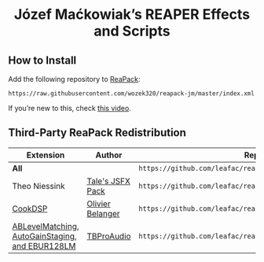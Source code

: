 <h1 align="center">Józef Maćkowiak’s REAPER Effects and Scripts</h1>

## How to Install

Add the following repository to [ReaPack](https://reapack.com):

```
https://raw.githubusercontent.com/wozek320/reapack-jm/master/index.xml
```

If you’re new to this, check [this video](https://youtu.be/gVbMbqGSB7E?t=367).

<!--
## Multicam Editing

<h3 align="center"><a href="https://youtu.be/1BvuRgKNnqc">Watch the video with a demonstration and instructions!</a></h3>

Install the FX Chains:

- [`FXChains/leafac_Video processor - Multicam - Preview.RfxChain`](FXChains/leafac_Video%20processor%20-%20Multicam%20-%20Preview.RfxChain)
- [`FXChains/leafac_Video processor - Multicam - Selector.RfxChain`](FXChains/leafac_Video%20processor%20-%20Multicam%20-%20Selector.RfxChain)

## Automixer

<h3 align="center">Watch the videos with demonstrations and instructions!</h3>

- [Quick start](https://youtu.be/hSnk6ueU3hQ).
- [Main features](https://youtu.be/qi1jQcIaOxo).
- [Automixer video editor](https://youtu.be/aEvO3ufOqvY).

See also:

- [Code review](https://youtu.be/7V2dGYGtV-8).
- [Example projects](https://archive.org/download/leafac/leafac_Automixer%20Examples.zip).
- [Automixer video editor FX Chain](FXChains/leafac_Video%20processor%20-%20Automixer.RfxChain).


Even more information:

- Alternatives:
  - [The original REAPER JSFX extension on which this is based](https://forum.cockos.com/showthread.php?t=173289). It doesn’t have as many features (for example, track priorities), and is more prone to bugs because it relies on inter-plugin communication. But it’s easier to setup for simple cases and it supports projects with massive numbers of tracks, while this modification is limited by the 64 channels per track that REAPER offers.
  - [TBProAudio’s AMM Automatic Microphone Mixer](https://www.tb-software.com/TBProAudio/amm.html). It’s limited to 16 stereo tracks and requires a setup with transmitters and receiver plugin instances, which limits the possibility of having independent groups of automixed tracks.
  - [WTAUTOMIXER](https://www.wtautomixer.com).
  - [Waves Dan Dugan Automixer Plugin](https://www.waves.com/plugins/dugan-automixer). This only works on Waves MultiRack system, not as a regular audio plugin.
- Papers on Automixers:
  - [Real-Time Multi-Track Mixing For Live Performance](https://zenodo.org/record/2550903#.X43irC9h01I).
  - [Automatic Microphone Mixer White Paper](https://jp.yamaha.com/files/download/other_assets/7/329527/Automixer_WhitePaper_en.pdf).
  - [The original patent](https://worldwide.espacenet.com/publicationDetails/originalDocument?CC=US&NR=3992584A&KC=A&FT=D&ND=&date=19761116&DB=&locale=en_EP). This patent has expired, and since then the Automixer is also known as a **gain sharing algorithm**.
  - [An article explaining how to Automixer works on a high level](http://www.protechaudio.com/products/PDFFiles/DuganMixing.pdf).
- How I learned about Automixing:
  - [Podigy’s Complete Guide to Podcast Editing](https://podigy.co/podcast-editing-guide/). This where I first read about Automixing and became obsessed with the topic.
  - [An interview on the Podcast Engineering School with Dan Dugan, the inventor of the Automixer](https://podcastengineeringschool.com/dan-dugan-inventor-of-the-automatic-microphone-mixer-pes-101/).

-->

## Third-Party ReaPack Redistribution

| Extension                                                                                               | Author                                                                        | Repository Index URL                                                          |
| ------------------------------------------------------------------------------------------------------- | ----------------------------------------------------------------------------- | ----------------------------------------------------------------------------- |
| **All**                                                                                                 |                                                                               | `https://github.com/leafac/reaper/raw/main/ThirdParty/index.xml`            |
| Theo Niessink                                                                         | [Tale's JSFX Pack](https://www.taletn.com/reaper/) | `https://github.com/leafac/reaper/raw/main/ThirdParty/SWS/index.xml`        |
| [CookDSP](http://ajaxsoundstudio.com/cookdspdoc/)                                 | [Olivier Belanger](http://olivier.ajaxsoundstudio.com/)                        | `https://github.com/leafac/reaper/raw/main/ThirdParty/ReEQ/index.xml`       |
| [ABLevelMatching, AutoGainStaging, and EBUR128LM](https://www.tb-software.com/TBProAudio/download.html) | [TBProAudio](https://www.tb-software.com/TBProAudio/index.html)               | `https://github.com/leafac/reaper/raw/main/ThirdParty/TBProAudio/index.xml` |








<!--
When exploding tracks that make up a ‘.mkv’ file, preserve the tracks names. (https://forum.cockos.com/showthread.php?p=2598861#post2598861)




// Tale

desc:JSFX mouse cursors
slider1:1<1,14,1{None*,Arrow,Text,Wait*,Crosshair*,Arrow Up,Size NW/SE,Size NE/SW,Size W/E,Size N/S,Size All,No,Hand,App Start*,Help*}>Cursor

@init

mem_set_values(tbl,
  // 32511 or any other undefined resource ID.
  32511, // None*

  32512, // Arrow
  32513, // Text
  32514, // Wait*
  32515, // Crosshair*
  32516, // Arrow Up

  32642, // Size NW/SE
  32643, // Size NE/SW
  32644, // Size W/E
  32645, // Size N/S
  32646, // Size All

  32648, // No
  32649, // Hand
  32650, // App Start*
  32651  // Help*
);

// * Not available on macOS.

@gfx

gfx_setcursor(tbl[slider1]);














Bug in Scripts/leafac_Explode multistream (multitrack) media file to new one-stream (one-track) media files.lua:
Streams may be something other than video or audio. They may also be subtitles, attachments (data), and so forth. Right now, the script will try to treat them as audio and crash. These other streams should probably be ignored. (Report back to Ockenden)





Image to MIDI conversion


Maybe multichannel is bad because it affects Sidechains for later plugins
Test what denormalization is doing: adding noise (like dither) or a fixed small value (like ReEQ)
On rms, don’t compute the root and convert to db directly
Generate pink noise with stochastic model: inverse fft of magnitude with 3db slope and random phase
Waveform visualizer for any plug-in (just sandwich)
Yin
Plugin doctor
Idea of how to make circular buffers faster: have a notion of item size, so that you can store structs directly and cut one memory dereference
Idea pf optmization for rms: dont store the size, store its reciprocal, so that a division turns into a multiplication 
just call getchar so that mouse modifiers work
Digital hardware (like lexicon) has adc and dac. So if you have several in the chain, doesn’t it mean a lot of latency? What about modular synths?


Draw a piano keyboard 
Frequency to midi note and back
What does spectral reversal sound like (not applied to a filter kernel, but to a signal)
Correlation meter


Ping pong ball drop https://www.youtube.com/watch?app=desktop&v=ZGcpOFo_HDA


Use “play or stop” on MIDI editor


ADD TO REAPACK

leafac_Unselect (clear selection of) all tracks, items, envelope points, time selection, and loop points


MAP

esc: leafac_Unselect (clear selection of) all tracks, items, envelope points, time selection, and loop points





Prepare project for video/audio editing: Set BPM to 240 so 1 measure is one second. (See comment on https://reaperblog.net/2017/02/custom-grid-size-toolbar/)


Leslie https://www.youtube.com/watch?v=vUaScoPXW28



Controlling REAPER with AutoHotkey

- [ ] https://www.youtube.com/watch?v=ipL7H02G8bs&lc=UgzfLHisYi3GLBVVCUl4AaABAg


- [ ] OBS ↔ REAPER
    - [ ] Abort recording & pre-roll & stuff: https://forum.cockos.com/showthread.php?p=2455092#post2455092


REAPER ↔ OBS

- [ ] Abort recording: https://forum.cockos.com/showpost.php?p=2430380&postcount=29
- [ ] Don’t show user-generated values in GetUserInputs, use ShowConsoleMsg instead
    - [ ] You would need to add a short reference to the console-window in the title of GetUserInputs, so blind people know, there's a second window to look for additional information.
- [ ] Use Mespotine’s scripts
- [ ] LTC
    - [ ] https://www.youtube.com/watch?v=E4R4wlfKdcw&lc=UgxRZeB539r1oGd__lt4AaABAg
- [ ] Add better error messages:
    - [ ] When OBS isn’t running
    - [ ] When you’re already recording and try to start
    - [ ] When you’re not recording and try to stop
    - [ ] https://www.youtube.com/watch?v=dxfM4ftB1hM&lc=UgyzzfiAV-l2CMDhUF14AaABAg
- [ ] Pre-roll/count-in/loop recording: https://forum.cockos.com/showpost.php?p=2421273&postcount=27
- [ ] Don’t change the recording path in OBS https://forum.cockos.com/showpost.php?p=2476104&postcount=8
- [ ] Add as a new take, not new track (Adding the video as a new take to an item if there is already a video recorded there.) https://forum.cockos.com/showpost.php?p=2476736&postcount=44 / stefhambrook@gmail.com
- [ ] Cancel recording (and discard audio and video files into the trash)  triode
- [ ] Multicam OBS with multiple OBS instances https://www.youtube.com/watch?v=E4R4wlfKdcw&lc=UgyS-NHJoZkEdwLFj3N4AaABAg

- [ ] Add YouTube links to ReaScripts


JSFX

- [ ] Ping-pong delay
- [ ] Detect chords
- [ ] Blow air into mic game
- [ ] Flappy bird game (Flappy Square)
- [ ] Airwindows: Convert to JSFX: Spiral or Mojo
- Focus, an all-in-one distortion suite that includes, among others, the Spiral and Mojo algorithms (you may also try Distortion, which is pretty similar except without the frequency selection)
- PurestGain, as JSFX's ability to type exact values would work wonders on this
- Preponderant, a plugin that does the opposite of popular resonance-removing plugins like Soothe, TEOTE and the freeware Vastaus (we need to implement an "Inverse" function in the Dry/Wet just like in other Airwindows plugins, so it does actually function as a Soothe-like plugin)
- DeBess, as it is an excellent de-esser but its structure may not be easy to understand for beginners (same with Pressure4)
- Infinity2 (so you can kill the feedback with a button instead of dragging the Feedback fader to the left)
- CStrip may be good for JSFX, and I'd like to try its TimeLag function with exact values
Fotis Ky <seethisworld@gmail.com>


- [ ] Control dry/wet depending on gain (think about how reverb works in a hall: louder means more reverb)
- [ ] Fernando Imperator (https://twitter.com/imperat) Feature idea: If you ever develop a version that instead of rendering the multicam video, just creates an XML to import to Adobe Premiere or DaVinci, it'd be awesome.

- [ ] Run Doom in JSFX

Scripts

- [ ] That ADR item naming thing

A VST that connects to WebRTC

- [ ] https://forum.cockos.com/private.php?do=showpm&pmid=205857
- [ ] Re: Build a jsfx plugin question
- [ ] https://forum.cockos.com/showthread.php?t=249449
- [ ] https://sonobus.net
- [ ] https://audiomovers.com/wp/
- [ ] https://www.landr.com/en/sessions


- [ ] Use reaper.GetCursorContext() to create ReaScript that consolidates Item: Duplicate items and Track: Duplicate tracks
- [ ] Upload rendered video to YouTube
- [ ] Sync footage
- [ ] Multicam
    - [ ] Create ReaScripts to switch items on a dedicated track: https://www.youtube.com/watch?v=1BvuRgKNnqc&lc=UgxKIx95LJ9-nLCd-5d4AaABAg
    - [ ] ReaScript to set up tracks & dedicated video processor item
    - [ ] Add support for clicking on thumbnails in preview to switch to another scene
    - [ ] When switching with ReaScript if you didn’t select items, look for an item under the cursor (and maybe even if you did select items, really)


- [ ] Structured data
    - [ ] Structures
        - [ ] Arrays
        - [ ] Objects
        - [ ] Multi-dimensional arrays
            - [ ] For example, lists of one buffer per channel
        - [ ] Circular buffers
            - [ ] One field for current position, another for buffer itself
    - [ ] Uses
    - [ ] Applications
        - [ ] Automixer
        - [ ] Oscilloscope
    - [ ] Implementation techniques
        - [ ] Pseudo-objects
            - [ ] Good because it puts together things that belong together
            - [ ] Bad because it doesn’t work with dynamically allocated structures (for example, one circular buffer per channel)
        - [ ] Arrays with fixed positions (for example, my_object[field_index], my_multi_dimensional_array[index_x][index_y])
        - [ ] Functions that calculate indexes (for example, my_multi_dimensional_array[my_multi_dimensional_array_index(x, y, width, height)]
            - [ ] Good because multiplication is faster than multiple memory lookups of the technique above
            - [ ] Bad because it’s more cumbersome to use (you have to keep repeating the width and height, but it may be a good thing to avoid out-of-bounds errors)
function begin_memory_allocation() global(next_available_memory_address) (
  next_available_memory_address = 0;
);
function array(size) local(address) global(next_available_memory_address) (
  address = next_available_memory_address;
  next_available_memory_address += size;
  address;
);
function end_memory_allocation() global(next_available_memory_address) (
  freembuf(next_available_memory_address + 1);
);

begin_memory_allocation();
buffer1 = array(100);
buffer1[20] = array(20);
buffer2 = array(200);
end_memory_allocation();
- [ ] Better tooling
    - [ ] Formatter
    - [ ] Visual Studio Code support
        - [ ] Syntax highlighter
        - [ ] Refactoring tools
    - [ ] Unit tests
        - [ ] Null tests

Automixer

- https://forums.prosoundweb.com/index.php/topic,158018.0.html
- https://forum.audulus.com/t/gain-sharing-auto-mixer/1744
- [ ] Plugin Delay Compensation should be 0 samples when there’s no lookahead (hard-code a special case)
- [ ] max(gain reduction with lookahead, gain reduction without lookahead) https://www.youtube.com/watch?v=p7Ol5FPvHfs
- [ ] Draw dB scale on meters
- [ ] Envelope (Attack, Hold, Release)
- [ ] More appealing visuals
    - [ ] Background
    - [ ] Title

- [ ] Tone generator: Part 3
    - [ ] Invert square wave
    - [ ] Refactor the thing that draws on Y axis
    - [ ] LFO controls
        - [ ] Test with enveloper
    - [ ] Mention frequency bound problem
- [ ] Hull Moving Average as a low-pass filter
- [ ] Hilbert curve
- [ ] Flappy Bird controlled by voice!
- [ ] Shepard’s tone generator
- [ ] NES emulation
    - [ ] Load ROM as audio!
- [ ] A Vocal Rider clone
- [ ] Sound visualizations
- [ ] DC offset fixer
- [ ] LV2 effect: https://news.ycombinator.com/item?id=25046869
- [ ] Oscilloscope
    - [ ] Plot channels as a stack of oscilloscopes (that’s what the main REAPER interface does)
    - [ ] Draw scale
- [ ] GUI knob: https://forum.cockos.com/showpost.php?p=2357022&postcount=3
- [ ] Delay
    - [ ] Ping-pong
- [ ] Subsampler (a digital distortion effect that consists of reducing the number of samples per second)
    - [ ] Use it for aliasing distortion: https://www.youtube.com/watch?v=74GzXK1MngI
- [ ] Volume meter
- [ ] Tuner
- [ ] Metronome
- [ ] Pitch shifter
- [ ] Vectorscope (ginioscope)
- [ ] Phase shifte
- [ ] Tone Generator
    - [ ] Noise
        - [ ] White
        - [ ] Pink
            - [ ] https://www.firstpr.com.au/dsp/pink-noise/
            - [ ] https://dsp.stackexchange.com/questions/62342/understanding-voss-mccartney-pink-noise-generation-algorithm
            - [ ] 
        - [ ] Brown
        - [ ] Gray
    - [ ] Sample and hold
    - [ ] Truncate the shapes above
    - [ ] ASDR (use trigger)
    - [ ] User-drawn shapes
    - [ ] LFO mode
- [ ] White noise, when speed up, doesn’t sound a different pitch and tamber (it’s a fucking fractal!)
    - [ ] Generate white and brown music with MIDI
    - [ ] Stochastic method
    - [ ] Build arpeggiators with these
    - [ ] Pink noise: levels of river!
    - [ ] White: sum 10 dice / brown: up on even, down on odd / pink: three dice rolled on log_2
    - [ ] How do different colors of sound feel with hands on the speakers
- [ ] Subtractive synth
    - [ ] ADSR
    - [ ] MIDI
- [ ] Granular synth
- [ ] Meters
    - [ ] Peak
    - [ ] RMS
    - [ ] LUFS
        - [ ] Seems to be a combination of RMS + gating + a-weighting
        - [ ] Check EBU manuals to learn more about it
    - [ ] PSR and PLR
        - [ ] http://www.meterplugs.com/blog/2017/05/18/crest-factor-psr-and-plr.html
        - [ ] http://www.meterplugs.com/blog/2016/11/18/why-loudness-doesnt-matter.html
        - [ ] Dear Leandro
- [ ] Levels over time
    - [ ] Peak
    - [ ] RMS
    - [ ] LUFS
- [ ] Pitch shifter
- [ ] EQ
    - [ ] A low-pass filter is like lowering the sample rate 🤯
    - [ ] What are poles and zeroes?
- [ ] Compressor
- [ ] Limiter
    - [ ] Soft clipper
    - [ ] Peak limiter
- [ ] Telephoner: a one knob FX that’s a bit crusher followed by a filter
- [ ] Tremolo
    - [ ] Combination of an LFO with an Enveloper
- [ ] Reverb
    - [ ] Algorithmic
    - [ ] Convolution
- [ ] Spectogram
- [ ] Spectrograph
- [ ] De-click
- [ ] De-plosive
- [ ] Crazy ideas:
    - [ ] Multichannel mid-side
    - [ ] Generate noises (white, pink, and so forth) by inverse FFT of random frequencies with right slope
    - [ ] Generate pink noise with a variation of the standard algorithm: Generate the random number that you need to update every sample anyway; now if it’s between 0 and 0.5, update octave 1; if it’s between 0.5 and 0.75 update octave 2, and so forth (this may be stochastic method)
- [ ] Other topics to cover:
    - [ ] Even when you’re clipping in the middle of a FX chain, or in a channel, there’s a chance that you won’t clip in the end, of somewhere in the pipeline there’s another thing that brings the gain down
        - [ ] That works because internally REAPER (and many other DAWs) use 64 bits per sample, as opposed to the 16/24/32 that you’d find in other places
        - [ ] But it’s generally a bad idea to rely on this, because some effects don’t work as well when the input is clipping
        - [ ] When writing JSFX, this means that sometimes your samples won’t be in the –1 - 1 range
    - [ ] The notions of dB in different scales
        - [ ] dBFS (Full scale)
            - [ ] –∞ - 0
            - [ ] DAWs
        - [ ] dBSPL (Sound pressure levels)
            - [ ] 0 - ∞
        - [ ] VU
            - [ ] Old hardware
            - [ ] 0 is optimal operation level, which corresponds to around –18dBFS
    - [ ] Planning laws


Mid panner https://youtu.be/upG1KaKExMY



 The first idea is a script that would open a dialog box in REAPER. In the dialogue box, you can enter a shortcut or simply paste a command ID, and in the first case, it would look for the command ID with that shortcut assigned to it, and in the second case it would just use the ID to generate a smart marker at edit cursor position. Currently there is an outboarder script that allows making a custom name and color marker, but all the modifications needs to be done by duplicating the script and editing values in the IDE, so I thought It'd be cool if there was a way of to have a dialog box basically kinda fill in those strings. That way it could be a hotkey or toolbar icon and it would quickly generate a bunch of action markers even by hotkey inputs.

  It would be nice if there was a script in REAPER that would generate an ADR script from a list of item names. The studio I used to work in had a similar setup for Pro Tools, where you would make clip regions, and then export a text file from Pro Tools. It would have the start timecode and the name of the clip region, which you would then paste into an excel sheet, and it would generate a script based on that. I'll have to dig it up but basically let me know if any of this sounds like something you'd be interested in and we can keep communicating from there!


   Basically it would be an action to write the volume/pan/pitch envelope of a track onto the items that are on the track. It's really useful in films cuz the sound editor usually doesn't do automation and the mixer does, so with this script, the sound designer can mix their own reaper project, and then in the end just write all of the automation to the items, and they can then just clear all the track envelopes and the project is ready to mix. 

 It'll be useful for other people too cuz track envelopes have a lot more features overall, like latch preview (items have them but they're a pain and again, way fewer actions to toggle them etc.) and also track envelopes are more straightforward to assign to midi controllers than items (speaking of which, action to assign midi cc to "selected items volume" is useful too and I think that one doesn't exist either) but then writing all that to the item frees up the envelope lanes once again, and also items can then be freely position across tracks.


 Scripts/leafac_Explode multistream (multitrack) media file to new one-stream (one-track) media files.lua: copy name from original takes, just like we already copy the name from original tracks: Fotis Ky




 A delay plugin in which you can route anything into the feedback chain by using a non-causal loop in a sandwich of effects.









-- Preferences for LeaFac's-OBS <-> Reaper integration
-- Version 1.0 written by Meo-Ada Mespotine 17th of February 2021 - licensed under MIT-license


-- TODO:
--  Retina-Support missing
--  Check settings-button is not functional yet(please include the code into CheckSettings() )
--  Check tooltips if they are correct and have no typos.


-- [[ Some Custom Settings ]]

-- Default Window position and size:
--    X and Y will be used the first time the preferences are opened
--    when closing the prefs, the prefs remember the position of the window for next time
WindowX     = 30 -- x-position
WindowY     = 30 -- y-position
WindowWidth = 400 -- width of the window
WindowHeight= 339 -- height of the window

ToolTipWaitTime=30 -- the waittime-until tooltips are shown when hovering above them; 30~1 second

YDefault=0          -- The Y-position of the first GUI-Element. So if you want to move all of them lower, raise this value
XOffset=43          -- X-offset of the second element in the gui(usually text inputfields), so you can move the inputfields to the right together
                    -- if an explanation-text becomes too long to be drawn


-- [[ The following functions can be customized by you ]]

function main()
  -- This function manages all the drawing and positioning of the gui-elements.
  -- If you need more gui-elements, simply add them into here.
  -- All Gui-element-functions like DrawText(), InputText(), ManageCheckBox(), ManageButton() have
  -- a description of their parameters included. Just go to the function-definitions and read their comments.
  
  -- Now, let's add the individual UI-elements
  -- Header
  Y=Y+10 -- This holds the position of the next ui-element. I simply add a value, so it stays relative to the one above it.
  DrawText(10, Y, "LeaFac OBS - Preferences", 85, "", 20) 
  
  -- Address - text and inputbox
  --  the length is linked to gfx.w, so it always uses the whole window for display
  Y=Y+30 -- This holds the position of the next ui-element. I simply add a value, so it stays relative to the one above it.
  DrawText (10,  Y, "Address:", 0, "The address to OBS-websocket.\nMust be the same, as set in OBS -> Tools -> Websockets-serversettings.\n\nDefault is: localhost:4444")
  InputText(100+XOffset, Y, gfx.w-110-XOffset, "LeaFac_OBS", "Address", "localhost:4444", "Enter Address to OBS", "Address")
    
  -- Password - text and inputbox
  --  the length is linked to gfx.w, so it always uses the whole window for display
  Y=Y+21 -- This holds the position of the next ui-element. I simply add a value, so it stays relative to the one above it.
  DrawText (10,  Y, "Password:", 0, "The password for your OBS-websocket connection.\nMust be the same, as set in OBS -> Tools -> Websockets-serversettings.\n\nDefault is no password.")
  InputText(100+XOffset, Y, gfx.w-110-XOffset, "LeaFac_OBS", "Password", "", "Enter Password", "Password")
  
  -- Extension - text and inputbox
  Y=Y+21 -- This holds the position of the next ui-element. I simply add a value, so it stays relative to the one above it.
  DrawText (10,  Y, "Extension:", 0, "The extension of the recorded video, as set in OBS.\n\nDefault is: mkv.")
  InputText(100+XOffset, Y, 50, "LeaFac_OBS", "Extension", "mkv", "Enter extension", "Extension")
  
  -- Subfolder - text and inputbox
  --  the length is linked to gfx.w, so it always uses the whole window for display
  Y=Y+21 -- This holds the position of the next ui-element. I simply add a value, so it stays relative to the one above it.
  DrawText (10,  Y, "Subfolder:", 0, "The subfolder within your project, in which the video-file shall be.\n\nDefault is none.")
  InputText(100+XOffset, Y, gfx.w-110-XOffset, "LeaFac_OBS", "Subfolder", "", "Enter subfolder", "Subfolder")
  
  -- Latency - text and inputbox
  Y=Y+30 -- This holds the position of the next ui-element. I simply add a value, so it stays relative to the one above it.
  DrawText (10,  Y, "Latency:", 0, "If you notice an offset between audio and video after the video got imported into Reaper, you can set the offset to compensate the latency here in ms.\n\nDefault is 0.")
  InputText(100+XOffset, Y, 50, "LeaFac_OBS", "Latency", "0", "Enter latency", "Latency", true)
  
  -- Execute Timeout - text and inputbox
  Y=Y+21 -- This holds the position of the next ui-element. I simply add a value, so it stays relative to the one above it.
  DrawText (10,  Y, "Execute Timeout:", 0, "The time to wait for a response of OBS, before an error-message will be shown.\n\nDefault is 5000 ms.")
  InputText(100+XOffset, Y, 50, "LeaFac_OBS", "EXECUTE_TIMEOUT", "5000", "Enter extension", "Extension", true)
    
  -- OBS Stop Recording Timeout - text and inputbox
  Y=Y+21 -- This holds the position of the next ui-element. I simply add a value, so it stays relative to the one above it.
  DrawText (10,  Y, "Stop Rec Timeout:", 0, "\n\nDefault is 10.")
  InputText(100+XOffset, Y, 50, "LeaFac_OBS", "OBS_STOP_RECORDING_TIMEOUT", "10", "Enter recording timeout", "Recording Timeout", true)
    
  -- TrackName - text and inputbox
  --  the length is linked to gfx.w, so it always uses the whole window for display
  Y=Y+35 -- This holds the position of the next ui-element. I simply add a value, so it stays relative to the one above it.
  DrawText (10,  Y, "TrackName:", 0, "The name of a track, into which the video is imported to.\n\nDefault is OBS.")
  InputText(100+XOffset, Y, gfx.w-110-XOffset, "LeaFac_OBS", "TRACK_NAME", "OBS", "Enter Trackname", "Trackname")
  
  -- alway create new track-text and checkbox
  Y=Y+24 -- This holds the position of the next ui-element. I simply add a value, so it stays relative to the one above it.
  ManageCheckBox(100+XOffset-1, Y,   "LeaFac_OBS",              "ALWAYS_CREATE_NEW_TRACK", false)
  DrawText      (125+XOffset,   Y+2, "Always create new track", 0, "When checked, this will always create a new track when starting recording, so multiple files are always placed into new tracks. When unchecked, all files will be added to the same track.\n\nDefault is unchecked.")
    
  
  -- Check Settings and Done-buttons
  --  these are linked to gfx.w(right side of the window) so they are always aligned to the right-side of the window
  Y=Y+43 -- This holds the position of the next ui-element. I simply add a value, so it stays relative to the one above it.
  ManageButton(gfx.w-260, Y, "Default Settings", ResetSettings)
  ManageButton(gfx.w-132, Y, "Check Settings",   CheckSettings)
  Y=Y+29 -- This holds the position of the next ui-element. I simply add a value, so it stays relative to the one above it.
  ManageButton(gfx.w-68, Y, "Done", QuitMe)
  
  
  
  -- make some mouse-management, run refresh the window again, until the window is closed, otherwise end script
  -- leave it untouched
  if Key~=-1 then OldCap2=gfx.mouse_cap&1 reaper.defer(RefreshWindow) end
end



-- [[ Custom Button functions ]]
--
-- here are some custom-functions used by the buttons.
-- If you want to add additional buttons, add their accompanying functions in this section

function CheckSettings()
  -- Please put it in here the checking-mechanism for checking validity of connection.
  -- use reaper.MB to output an error-message
  reaper.MB("You need to add the check-settings-code into the function \"CheckSettings\" for this button to work, as you probably know better, how this works.","Not yet implemented.",0)
end

function ResetSettings()
  -- This function resets all the settings to their defaults.
  -- The settings are deleted, so the start/stop-recording-scripts need to check, if the setting exists, via GetExtState.
  -- If GetExtState returns "", then use the default-value instead of the stored one.
  if reaper.MB("Do you really want to reset your settings to the factory default-settings?", "Reset to defaults?", 4)==6 then
    reaper.DeleteExtState("LeaFac_OBS", "Address", true)
    reaper.DeleteExtState("LeaFac_OBS", "Password", true)
    reaper.DeleteExtState("LeaFac_OBS", "Extension", true)
    reaper.DeleteExtState("LeaFac_OBS", "Latency", true) 
    reaper.DeleteExtState("LeaFac_OBS", "TRACK_NAME", true)
    reaper.DeleteExtState("LeaFac_OBS", "ALWAYS_CREATE_NEW_TRACK", true)
    reaper.DeleteExtState("LeaFac_OBS", "Subfolder", true)
    reaper.DeleteExtState("LeaFac_OBS", "EXECUTE_TIMEOUT", true)
    reaper.DeleteExtState("LeaFac_OBS", "OBS_STOP_RECORDING_TIMEOUT", true)
  end
end

function QuitMe() 
  -- this function quits the script
  dockstate, x,y,w,h=gfx.dock(-1,0,0,0,0)
  --reaper.MB(x.." "..y.."\n"..x2.." "..y2, "",0)
  reaper.SetExtState("LeaFac_OBS", "prefs_x", x, true)
  reaper.SetExtState("LeaFac_OBS", "prefs_y", y, true)
  
  gfx.quit()
end



-- [[ GUI-element-functions ]]

-- here come the GUI-element functions. If you want to add another GUI-element into the preferences, just use one of these
-- functions to do it.
-- For those elements who can store stuff, you can set a section and key, into which the settings will be stored.
-- They are then stored as ExtStates using SetExtState. To retrieve these settings, use GetExtState in your script.
-- As "section" I used "LeaFac_OBS", and as key the name of the setting.
-- Set some of the values and have a look into reaper-extstate.ini to see, how this looks like. You quickly get the idea.
--
-- Important: it will NOT store them, when nothing has been clicked. So you need to have default-values in your
--            script, in case the user hasn't set any settings yet(in that case, GetExtState returns ""
--            The values returned by GetExtState are always strings, so integers and such must be converted
--            using integervalue=tonumber(value)

-- Now, all functions and an explanation, what they do, how and where they store the settings.
-- Also an explanation of the parameters.

function ManageCheckBox(x, y, section, key, default)
  -- This adds a checkbox. If that checkbox is clicked it will store a 1 into the extstate.
  -- Parameters:
  --            integer x - the x-position in pixels
  --            integer y - the x-position in pixels
  --            string section - the section, in which it's statechanges shall be stored(for instance LeaFac_OBS)
  --            string key - an explanatory name for the key, in which the value will be stored.
  --            boolean default - if no value is set until now, you can set this to a default in the checkbox to true(checked) or false(unchecked)
  
  local value=tonumber(reaper.GetExtState(section, key))
  if clickstate==true and 
    gfx.mouse_x>=x and gfx.mouse_x<=x+20 and 
    gfx.mouse_y>=y and gfx.mouse_y<=y+20
    then
    if value==1 then
      reaper.SetExtState(section, key, 0, true)
      value=0
    else
      reaper.SetExtState(section, key, 1, true)
      value=1
    end
  end
  if default==false then default=0 else default=1 end
  if value==nil then value=tonumber(default)  end
  
  gfx.set(0.8)
  gfx.rect(x,y,20,20,0)
  gfx.set(1,1,0)
  if value==1 then gfx.rect(x+5, y+5, 10, 10, 1) end
end



function DrawText(x, y, text, mode, tooltip, size)
  -- This displays a text and optionally allows showing a tooltip
  -- Parameters:
  --            integer x - the x-position in pixels
  --            integer y - the x-position in pixels
  --            string text - the text, that shall be shown
  --            integer mode - refer gfx.mode for this value
  --            string tooltip - when mouse hovers over text, show this as a tooltip
  --            integer size - the font-size of the text; omit it to use the default one
  --                         - remember, that fontsize on Mac is not the same on Windows.
  --                         - which means, these must be set for both systems individually.
 if size==nil then 
  size=17
  if not string.match( reaper.GetOS(), "Win") then
     size = math.floor(size * 0.8)
   end
 end
 if mode==nil then mode=0 end
  gfx.set(0.8)
  gfx.x=x
  gfx.y=y
  gfx.setfont(1, "Arial", size, mode)
  gfx.drawstr(text)
  gfx.setfont(1, "Arial", size, 0)
  
  if tooltip~=nil and ShowToolTip==true and ToolTipShown==false and 
    gfx.mouse_x>=x and gfx.mouse_x<=x+gfx.measurestr(text) and
    gfx.mouse_y>=y and gfx.mouse_y<=y+gfx.texth then
    ALLAAAA=os.date()
    local X,Y=reaper.GetMousePosition()
    reaper.TrackCtl_SetToolTip(tooltip, X+15, Y, true) 
    ToolTipShown=true
  end
  mode=oldmode
end

function InputText(x, y, width, section, key, default, InputTitle, InputText, onlynumbers)
  -- This adds a textbox, which, when clicked, opens an input-dialog, into which one can enter the new value.
  -- This value will then be stored as extstate.
  -- If the text exceeds the size of the inputbox, it will be truncated visually. To show the entire text,
  -- just hover above the inputbox and it will show it via tooltip.
  
  -- Parameters:
  --            integer x - the x-position in pixels
  --            integer y - the x-position in pixels
  --            integer width - the shown width of the text-box; shown text might be t
  --            string section - the section, in which it's statechanges shall be stored(for instance LeaFac_OBS)
  --            string key - an explanatory name for the key, in which the value will be stored.
  --            string default - if no value is set until now, you can set this to a default in the inputfield
  --            string InputTitle - this will influence the title of the input-dialog
  --            string InputText - this will influence the text, next to the input-box in the input-dialog
  --            boolean onlynumbers - true, allows only entering numbers; false or nil, any text can be entered

  local value=reaper.GetExtState(section, key)
  if value=="" then value=default end
  if gfx.mouse_x>=x and gfx.mouse_x<=gfx.w-10 and 
     gfx.mouse_y>=y and gfx.mouse_y<=y+20
    then
    if clickstate==true then
      retval, enteredtext = reaper.GetUserInputs(InputTitle, 1, InputText..",extrawidth=150", value)
      if retval==true then
        if onlynumbers==true and tonumber(enteredtext)==nil then
          reaper.MB("Only numbers can be entered in this field!", "Only numbers", 0)
          enteredtext=value
        else
          reaper.SetExtState(section, key, enteredtext, true)
        end
        value=enteredtext
      end
    else
      if ShowToolTip==true and ToolTipShown==false then
        local X,Y = reaper.GetMousePosition()
        reaper.TrackCtl_SetToolTip(value, X+10, Y, true)
        ToolTipShown=true
      end
    end
  end
  gfx.x=x+2
  gfx.y=y+1
  gfx.set(0.17)
  gfx.rect(x-2,y,width,gfx.texth+1,1)
  gfx.set(0.3)
  gfx.rect(x,y+2,width,gfx.texth+1,0)
  gfx.set(0.8)
  gfx.rect(x-1,y+1,width,gfx.texth+1,0)
  gfx.drawstr(value, 0, width+x, y+gfx.texth+1)
end

function ManageButton(x, y, buttontext, functioncall)
  -- This adds a button, which can be clicked on.
  -- As you might want to have additional functionality associated with that button,
  -- you can write a function that does, what you want. Then pass the name of the function
  -- as parameter functioncall and this function will run it, everytime the button was clicked
  
  -- Parameters:
  --            integer x - the x-position in pixels
  --            integer y - the x-position in pixels
  --            string buttontext - the text of the button
  --            function functioncall - the name of the function that shall be called. Just as it is, NOT as string!
  local clickoffset=0
  local width=gfx.measurestr(buttontext)+20
  if gfx.mouse_cap&1==1 and gfx.mouse_x>=x and gfx.mouse_x<=x+width and 
     gfx.mouse_y>=y and gfx.mouse_y<=y+20
    then
    clickoffset=2
  end

  gfx.set(0.8)
  
  local h=gfx.texth+4
  local r=2
  -- draw roundrectangle(code taken from Lokasenna's Gui Lib, inspired by mwe's EEL-sample
  gfx.set(0)
  x=x+clickoffset
  y=y+clickoffset
  -- Corners
  gfx.circle(x + r,         y + r    , r, 1, aa)      -- top-left
  gfx.circle(x + width - r, y + r    , r, 1, aa)      -- top-right
  gfx.circle(x + width - r, y + h - r, r, 1, aa)      -- bottom-right
  gfx.circle(x + r,         y + h - r, r, 1, aa)      -- bottom-left
  -- Ends
  gfx.rect(x, y + r, r, h - r * 2)
  gfx.rect(x + width - r, y + r, r + 1, h - r * 2)
  -- Body + sides
  gfx.rect(x + r, y, width - r * 2, h + 1)
  
  gfx.set(0.3)
  x=x+1
  y=y+1
  -- Corners
  gfx.circle(x + r,         y + r    , r, 1, aa)      -- top-left
  gfx.circle(x + width - r, y + r    , r, 1, aa)      -- top-right
  gfx.circle(x + width - r, y + h - r, r, 1, aa)      -- bottom-right
  gfx.circle(x + r,         y + h - r, r, 1, aa)      -- bottom-left
  -- Ends
  gfx.rect(x, y + r, r, h - r * 2)
  gfx.rect(x + width - r, y + r, r + 1, h - r * 2)
  -- Body + sides
  gfx.rect(x + r, y, width - r * 2, h + 1)

  gfx.set(0.3)
  x=x-clickoffset-1
  y=y-clickoffset-1
  
  gfx.x=x+clickoffset*2
  gfx.y=y+clickoffset+2
  gfx.set(0)
  gfx.drawstr(buttontext, 1, width+x+2, y+gfx.texth+4)
  gfx.x=x+clickoffset*2
  gfx.y=y+clickoffset+3
  gfx.set(0.8)
  gfx.drawstr(buttontext, 1, width+x+3, y+gfx.texth+6)

  if gfx.mouse_cap&1==0 and OldCap2==1 and 
     gfx.mouse_x>=x and gfx.mouse_x<=x+width and 
     gfx.mouse_y>=y and gfx.mouse_y<=y+20 then
     functioncall()
  end
end  


-- [[ Initialization of the GUI-Window and some management functions]]
-- You can mostly ignore the following functions, as they do some management here and there.
-- So best is to leave them untouched.

-- Initialize window and some global variables; leave them untouched
Val=tonumber(reaper.GetExtState("LeaFac_OBS", "prefs_x")) if Val~=nil then WindowX=Val end
Val=tonumber(reaper.GetExtState("LeaFac_OBS", "prefs_y")) if Val~=nil then WindowY=Val end

gfx.init("LeaFac-OBS - Preferences", WindowWidth, WindowHeight, 0, WindowX, WindowY)
OldCap=0
OldCap2=0
size=17
if not string.match( reaper.GetOS(), "Win") then
   -- font-size-management on non-Windows-systems, so the font is properly scaled
   size = math.floor(size * 0.8)
end
gfx.setfont(1, "Arial", size, 0)
ToolTipCount=0

function GetMouseState()
  -- This does some mouse-stuff checking and the measuring ot the waittime, until tooltips are shown.
  -- Just leave it as it is.
  if OldMouseX==gfx.mouse_x and OldMouseY==gfx.mouse_y then 
    ToolTipCount=ToolTipCount+1
    if ToolTipCount>ToolTipWaitTime then
      ShowToolTip=true
    else
      ShowToolTip=false
      ToolTipShown=false
    end
  else
    ToolTipCount=0
    reaper.TrackCtl_SetToolTip("", 1, 1, true) 
  end
  OldMouseX=gfx.mouse_x
  OldMouseY=gfx.mouse_y

  -- this returns, if the left-mousebutton has been clicked.
  -- this is used in the main-function. Just leave it there and use its returnvalue, where needed.
  if gfx.mouse_cap&1==1 and OldCap==0 then OldCap=1 return true end
  if gfx.mouse_cap&1==0 and OldCap==1 then OldCap=0 end

  return false
end

function RefreshWindow()
  -- In here, I reset the window for further drawing operations, as well as checking, whether the user hit
  -- enter or esc to close the window.
  -- Just leave it as it is.
  Y=YDefault
  gfx.set(0.1)
  gfx.rect(0,0, gfx.w, gfx.h)
  clickstate=GetMouseState() -- get the clickstate, as needed by several functions
  Key=gfx.getchar()
  if Key==13 or Key==27 then QuitMe() end
  main()
end

RefreshWindow() -- start the magic

-->
